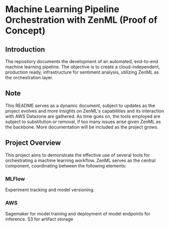 # Machine Learning Pipeline Orchestration with ZenML (Proof of Concept)

## Introduction
The repository documents the development of an automated, end-to-end machine learning pipeline. The objective is to create a cloud-independent, production ready, infrastructure for sentiment analysis, utilizing ZenML as the orchestration layer.

## Note
This README serves as a dynamic document, subject to updates as the project evolves and more insights on ZenML's capabilities and its interaction with AWS Datazone are gathered. As time goes on, the tools employed are subject to substitution or removal, if too many issues arise given ZenML as the backbone. More documentation will be included as the project grows. 

## Project Overview
This project aims to demonstrate the effective use of several tools for orchestrating a machine learning workflow. ZenML serves as the central component, coordinating between the following elements:

### MLFlow
Experiment tracking and model versioning.

### AWS
Sagemaker for model training and deployment of model endpoints for inference. 
S3 for artifact storage 

